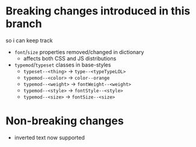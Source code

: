 # Breaking changes introduced in this branch
so i can keep track

- `font`/`size` properties removed/changed in dictionary
    - affects both CSS and JS distributions
- `typemod`/`typeset` classes in base-styles
    - `typeset--<thing>` -> `type--<typeTypeLOL>`
    - `typemod--<color>` -> `color--orange`
    - `typemod--<weight>` -> `fontWeight--<weight>`
    - `typemod--<style>` -> `fontStyle--<style>`
    - `typemod--<size>` -> `fontSize--<size>`


# Non-breaking changes
- inverted text now supported
